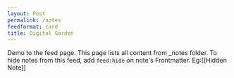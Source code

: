 ```yaml
---
layout: Post
permalink: /notes
feedformat: card
title: Digital Garden
---
```


Demo to the feed page. This page lists all content from _notes folder. To hide notes from this feed, add `feed:hide` on note's Frontmatter. Eg:[[Hidden Note]]